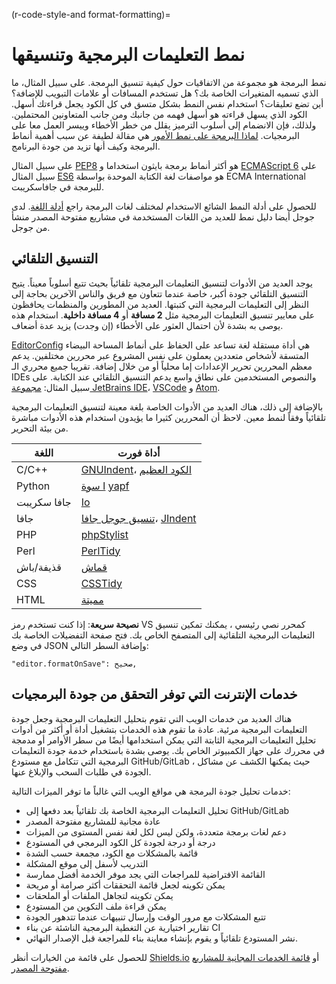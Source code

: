 (r-code-style-and format-formatting)=
# نمط التعليمات البرمجية وتنسيقها

نمط البرمجة هو مجموعة من الاتفاقيات حول كيفية تنسيق البرمجة. على سبيل المثال، ما الذي تسميه المتغيرات الخاصة بك؟ هل تستخدم المسافات أو علامات التبويب للإضافة؟ أين تضع تعليقات؟ استخدام نفس النمط بشكل متسق في كل الكود يجعل قراءتك أسهل. الكود الذي يسهل قراءته هو أسهل فهمه من جانبك ومن جانب المتعاونين المحتملين. ولذلك، فإن الانضمام إلى أسلوب الترميز يقلل من خطر الأخطاء وييسر العمل معا على البرمجيات. [لماذا البرمجة على نمط الأمور](http://coding.smashingmagazine.com/2012/10/25/why-coding-style-matters/) هي مقالة لطيفة عن سبب أهمية أنماط البرمجة وكيف أنها تزيد من جودة البرنامج.

على سبيل المثال [PEP8](https://www.python.org/dev/peps/pep-0008/) هو أكثر أنماط برمجة بايثون استخداما و [ECMAScript 6](http://es6-features.org/) على سبيل المثال [ES6](http://es6-features.org/) هو مواصفات لغة الكتابة الموحدة بواسطة ECMA International للبرمجة في جافاسكريبت.

للحصول على أدلة النمط الشائع الاستخدام لمختلف لغات البرمجة راجع [أدلة اللغة](https://guide.esciencecenter.nl/best_practices/language_guides/languages_overview.html). لدى جوجل أيضا دليل نمط [](https://code.google.com/p/google-styleguide/) للعديد من اللغات المستخدمة في مشاريع مفتوحة المصدر منشأ من جوجل.

## التنسيق التلقائي

يوجد العديد من الأدوات لتنسيق التعليمات البرمجية تلقائياً بحيث تتبع أسلوباً معيناً. يتيح التنسيق التلقائي جودة أكبر، خاصة عندما تتعاون مع فريق والناس الآخرين بحاجة إلى النظر إلى التعليمات البرمجية التي كتبتها. العديد من المطورين والمنظمات يحافظون على معايير تنسيق التعليمات البرمجية مثل **2 مسافة** أو **4 مسافة داخلية**. استخدام هذه يوصى به بشدة لأن احتمال العثور على الأخطاء (إن وجدت) يزيد عدة أضعاف.

[EditorConfig](https://editorconfig.org) هي أداة مستقلة لغة تساعد على الحفاظ على أنماط المساحة البيضاء المتسقة لأشخاص متعددين يعملون على نفس المشروع عبر محررين مختلفين. يدعم معظم المحررين تحرير الإعدادات إما محلياً أو من خلال إضافة. تقريبا جميع محرري الـ IDEs والنصوص المستخدمين على نطاق واسع يدعم التنسيق التلقائي عند الكتابة. على سبيل المثال: [مجموعة JetBrains IDE](https://www.jetbrains.com/products.html#)، [VSCode](https://code.visualstudio.com/) و [Atom](https://atom.io/).

بالإضافة إلى ذلك، هناك العديد من الأدوات الخاصة بلغة معينة لتنسيق التعليمات البرمجية تلقائياً وفقاً لنمط معين. لاحظ أن المحررين كثيرا ما يؤيدون استخدام هذه الأدوات مباشرة من بيئة التحرير.

| اللغة       | أداة فورت                                                                                                     |
| ----------- | -------------------------------------------------------------------------------------------------------------- |
| C/C++       | [GNUIndent](http://www.gnu.org/software/indent/)، [الكود العظيم](http://sourceforge.net/projects/gcgreatcode/) |
| Python      | [ا<unk> سوة](https://black.readthedocs.io)<unk> [yapf](https://pypi.org/project/yapf/)                         |
| جافا سكريبت | [Io](https://beautifier.io/)                                                                                   |
| جافا        | [تنسيق جوجل جافا](https://github.com/google/google-java-format)، [JIndent](http://www.jindent.com/)            |
| PHP         | [phpStylist](http://sourceforge.net/projects/phpstylist/)                                                      |
| Perl        | [PerlTidy](http://perltidy.sourceforge.net/)                                                                   |
| قذيفة/باش   | [قماش](http://www.bolthole.com/AWK.html)                                                                       |
| CSS         | [CSSTidy](http://csstidy.sourceforge.net/)                                                                     |
| HTML        | [مميتة](http://tidy.sourceforge.net/)                                                                          |

**نصيحة سريعة**: إذا كنت تستخدم رمز VS كمحرر نصي رئيسي ، يمكنك تمكين تنسيق التعليمات البرمجية التلقائية إلى المتصفح الخاص بك. فتح صفحة التفضيلات الخاصة بك في وضع JSON وإضافة السطر التالي:

```
"editor.formatOnSave": صحيح,
```

## خدمات الإنترنت التي توفر التحقق من جودة البرمجيات

هناك العديد من خدمات الويب التي تقوم بتحليل التعليمات البرمجية وجعل جودة التعليمات البرمجية مرئية. عادة ما تقوم هذه الخدمات بتشغيل أداة أو أكثر من أدوات تحليل التعليمات البرمجية الثابتة التي يمكن استخدامها أيضًا من سطر الأوامر أو مدمجة في محررك على جهاز الكمبيوتر الخاص بك. يوصى بشدة باستخدام خدمة جودة التعليمات البرمجية التي تتكامل مع مستودع GitHub/GitLab ، حيث يمكنها الكشف عن مشاكل الجودة في طلبات السحب والإبلاغ عنها.

خدمات تحليل جودة البرمجة هي مواقع الويب التي غالباً ما توفر الميزات التالية:

- تحليل التعليمات البرمجية الخاصة بك تلقائياً بعد دفعها إلى GitHub/GitLab
- عادة مجانية للمشاريع مفتوحة المصدر
- دعم لغات برمجة متعددة، ولكن ليس لكل لغة نفس المستوى من الميزات
- درجة أو درجة لجودة كل الكود البرمجي في المستودع
- قائمة بالمشكلات مع الكود، مجمعة حسب الشدة
- التدريب لأسفل إلى موقع المشكلة
- القائمة الافتراضية للمراجعات التي يجد موفر الخدمة أفضل ممارسة
- يمكن تكوينه لجعل قائمة التحققات أكثر صرامة أو مريحة
- يمكن تكوينه لتجاهل الملفات أو الملحقات
- يمكن قراءة ملف التكوين من المستودع
- تتبع المشكلات مع مرور الوقت وإرسال تنبيهات عندما تتدهور الجودة
- تقارير اختيارية عن التغطية البرمجية الناشئة عن بناء CI
- نشر المستودع تلقائياً و يقوم بإنشاء معاينة بناء للمراجعة قبل الإصدار النهائي.

للحصول على قائمة من الخيارات أنظر [Shields.io](https://shields.io/category/analysis) أو [قائمة الخدمات المجانية للمشاريع مفتوحة المصدر](https://github.com/ripienaar/free-for-dev#code-quality).
